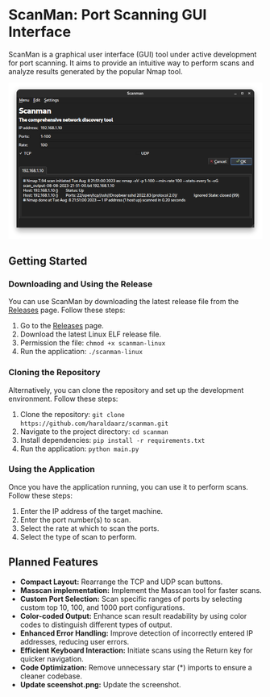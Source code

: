 # ScanMan: Port Scanning GUI Interface

ScanMan is a graphical user interface (GUI) tool under active development for port scanning. It aims to provide an intuitive way to perform scans and analyze results generated by the popular Nmap tool.

![ScanMan Screenshot](https://raw.githubusercontent.com/haraldaarz/scanman/main/screenshot.png)


## Getting Started

### Downloading and Using the Release

You can use ScanMan by downloading the latest release file from the [Releases](https://github.com/haraldaarz/scanman/releases) page. Follow these steps:

1. Go to the [Releases](https://github.com/haraldaarz/scanman/releases) page.
2. Download the latest Linux ELF release file.
3. Permission the file: `chmod +x scanman-linux`
4. Run the application: `./scanman-linux`

### Cloning the Repository

Alternatively, you can clone the repository and set up the development environment. Follow these steps:

1. Clone the repository: `git clone https://github.com/haraldaarz/scanman.git`
2. Navigate to the project directory: `cd scanman`
3. Install dependencies: `pip install -r requirements.txt`
4. Run the application: `python main.py`

### Using the Application

Once you have the application running, you can use it to perform scans. Follow these steps:

1. Enter the IP address of the target machine.
2. Enter the port number(s) to scan.
3. Select the rate at which to scan the ports.
3. Select the type of scan to perform.

## Planned Features

- **Compact Layout:** Rearrange the TCP and UDP scan buttons.
- **Masscan implementation:** Implement the Masscan tool for faster scans.
- **Custom Port Selection:** Scan specific ranges of ports by selecting custom top 10, 100, and 1000 port configurations.
- **Color-coded Output:** Enhance scan result readability by using color codes to distinguish different types of output.
- **Enhanced Error Handling:** Improve detection of incorrectly entered IP addresses, reducing user errors.
- **Efficient Keyboard Interaction:** Initiate scans using the Return key for quicker navigation.
- **Code Optimization:** Remove unnecessary star (*) imports to ensure a cleaner codebase.
- **Update sceenshot.png:** Update the screenshot.

